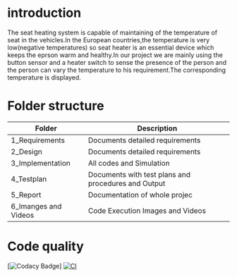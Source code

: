 # introduction
The seat heating system is capable of maintaining of the temperature of seat in the vehicles.In the European countries,the temperature is very low(negative temperatures) so seat heater is an essential device which keeps the eprson warm and healthy.In our project we are mainly using the button sensor and a heater switch to sense the presence of the person and the person can vary the temperature to his requirement.The corresponding temperature is displayed.

# Folder structure
| Folder | Description |
| --- | --- |
|1_Requirements|Documents detailed requirements|
|2_Design|Documents detailed requirements|
|3_Implementation|All codes and Simulation|
|4_Testplan|Documents with test plans and procedures and Output|
|5_Report|Documentation of whole projec|
|6_Imanges and Videos|Code Execution Images and Videos|

# Code quality
[![Codacy Badge](https://app.codacy.com/project/badge/Grade/0bdfc8c0e03c423e803549a36690144f)]
[![CI](https://github.com/NOMANGITHUB1/M2_Embeded_stepin_SeatHeating/actions/workflows/main.yml/badge.svg)](https://github.com/NOMANGITHUB1/M2_Embeded_stepin_SeatHeating/actions/workflows/main.yml)



